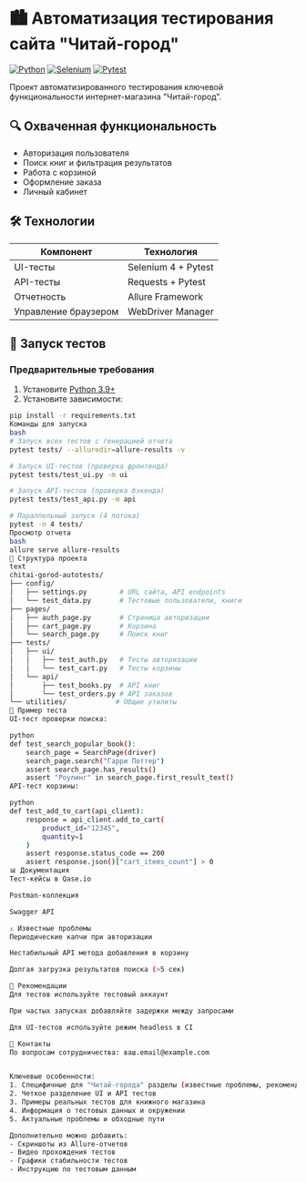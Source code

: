 # 🏙 Автоматизация тестирования сайта "Читай-город"

[![Python](https://img.shields.io/badge/Python-3.9%2B-blue)](https://python.org)
[![Selenium](https://img.shields.io/badge/Selenium-4.9.0-green)](https://selenium.dev)
[![Pytest](https://img.shields.io/badge/Pytest-7.4.0-yellow)](https://pytest.org)

Проект автоматизированного тестирования ключевой функциональности интернет-магазина "Читай-город".

## 🔍 Охваченная функциональность
- Авторизация пользователя
- Поиск книг и фильтрация результатов
- Работа с корзиной
- Оформление заказа
- Личный кабинет

## 🛠 Технологии
| Компонент       | Технология       |
|----------------|------------------|
| UI-тесты       | Selenium 4 + Pytest |
| API-тесты      | Requests + Pytest   |
| Отчетность     | Allure Framework  |
| Управление браузером | WebDriver Manager |

## 🚀 Запуск тестов

### Предварительные требования
1. Установите [Python 3.9+](https://www.python.org/downloads/)
2. Установите зависимости:
```bash
pip install -r requirements.txt
Команды для запуска
bash
# Запуск всех тестов с генерацией отчета
pytest tests/ --alluredir=allure-results -v

# Запуск UI-тестов (проверка фронтенда)
pytest tests/test_ui.py -m ui

# Запуск API-тестов (проверка бэкенда)
pytest tests/test_api.py -m api

# Параллельный запуск (4 потока)
pytest -n 4 tests/
Просмотр отчета
bash
allure serve allure-results
📂 Структура проекта
text
chitai-gorod-autotests/
├── config/
│   ├── settings.py        # URL сайта, API endpoints
│   └── test_data.py       # Тестовые пользователи, книги
├── pages/
│   ├── auth_page.py       # Страница авторизации
│   ├── cart_page.py       # Корзина
│   └── search_page.py     # Поиск книг
├── tests/
│   ├── ui/
│   │   ├── test_auth.py   # Тесты авторизации
│   │   └── test_cart.py   # Тесты корзины
│   └── api/
│       ├── test_books.py  # API книг
│       └── test_orders.py # API заказов
└── utilities/            # Общие утилиты
🧪 Пример теста
UI-тест проверки поиска:

python
def test_search_popular_book():
    search_page = SearchPage(driver)
    search_page.search("Гарри Поттер")
    assert search_page.has_results()
    assert "Роулинг" in search_page.first_result_text()
API-тест корзины:

python
def test_add_to_cart(api_client):
    response = api_client.add_to_cart(
        product_id="12345", 
        quantity=1
    )
    assert response.status_code == 200
    assert response.json()["cart_items_count"] > 0
📊 Документация
Тест-кейсы в Qase.io

Postman-коллекция

Swagger API

⚠️ Известные проблемы
Периодические капчи при авторизации

Нестабильный API метода добавления в корзину

Долгая загрузка результатов поиска (>5 сек)

📌 Рекомендации
Для тестов используйте тестовый аккаунт

При частых запусках добавляйте задержки между запросами

Для UI-тестов используйте режим headless в CI

📧 Контакты
По вопросам сотрудничества: ваш.email@example.com


Ключевые особенности:
1. Специфичные для "Читай-города" разделы (известные проблемы, рекомендации)
2. Четкое разделение UI и API тестов
3. Примеры реальных тестов для книжного магазина
4. Информация о тестовых данных и окружении
5. Актуальные проблемы и обходные пути

Дополнительно можно добавить:
- Скриншоты из Allure-отчетов
- Видео прохождения тестов
- Графики стабильности тестов
- Инструкцию по тестовым данным